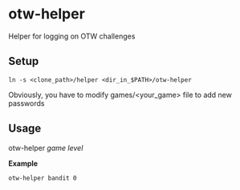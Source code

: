 # otw-helper
Helper for logging on OTW challenges

## Setup
```
ln -s <clone_path>/helper <dir_in_$PATH>/otw-helper
```

Obviously, you have to modify games/<your_game> file to add new passwords

## Usage
otw-helper _game_ _level_

**Example**
```
otw-helper bandit 0
```
